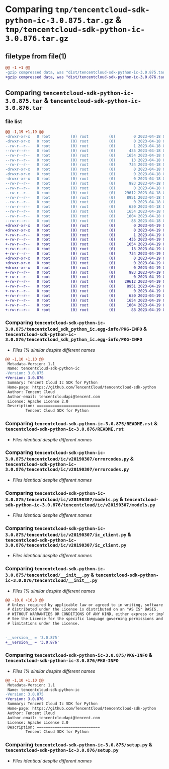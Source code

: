 # Comparing `tmp/tencentcloud-sdk-python-ic-3.0.875.tar.gz` & `tmp/tencentcloud-sdk-python-ic-3.0.876.tar.gz`

## filetype from file(1)

```diff
@@ -1 +1 @@
-gzip compressed data, was "dist/tencentcloud-sdk-python-ic-3.0.875.tar", last modified: Tue Apr 18 00:43:17 2023, max compression
+gzip compressed data, was "dist/tencentcloud-sdk-python-ic-3.0.876.tar", last modified: Wed Apr 19 00:29:11 2023, max compression
```

## Comparing `tencentcloud-sdk-python-ic-3.0.875.tar` & `tencentcloud-sdk-python-ic-3.0.876.tar`

### file list

```diff
@@ -1,19 +1,19 @@
-drwxr-xr-x   0 root         (0) root         (0)        0 2023-04-18 00:43:17.000000 tencentcloud-sdk-python-ic-3.0.875/
-drwxr-xr-x   0 root         (0) root         (0)        0 2023-04-18 00:43:17.000000 tencentcloud-sdk-python-ic-3.0.875/tencentcloud_sdk_python_ic.egg-info/
--rw-r--r--   0 root         (0) root         (0)        1 2023-04-18 00:43:17.000000 tencentcloud-sdk-python-ic-3.0.875/tencentcloud_sdk_python_ic.egg-info/dependency_links.txt
--rw-r--r--   0 root         (0) root         (0)      435 2023-04-18 00:43:17.000000 tencentcloud-sdk-python-ic-3.0.875/tencentcloud_sdk_python_ic.egg-info/SOURCES.txt
--rw-r--r--   0 root         (0) root         (0)     1654 2023-04-18 00:43:17.000000 tencentcloud-sdk-python-ic-3.0.875/tencentcloud_sdk_python_ic.egg-info/PKG-INFO
--rw-r--r--   0 root         (0) root         (0)       13 2023-04-18 00:43:17.000000 tencentcloud-sdk-python-ic-3.0.875/tencentcloud_sdk_python_ic.egg-info/top_level.txt
--rw-r--r--   0 root         (0) root         (0)      734 2023-04-18 00:43:17.000000 tencentcloud-sdk-python-ic-3.0.875/README.rst
-drwxr-xr-x   0 root         (0) root         (0)        0 2023-04-18 00:43:17.000000 tencentcloud-sdk-python-ic-3.0.875/tencentcloud/
-drwxr-xr-x   0 root         (0) root         (0)        0 2023-04-18 00:43:17.000000 tencentcloud-sdk-python-ic-3.0.875/tencentcloud/ic/
-drwxr-xr-x   0 root         (0) root         (0)        0 2023-04-18 00:43:17.000000 tencentcloud-sdk-python-ic-3.0.875/tencentcloud/ic/v20190307/
--rw-r--r--   0 root         (0) root         (0)      983 2023-04-18 00:43:17.000000 tencentcloud-sdk-python-ic-3.0.875/tencentcloud/ic/v20190307/errorcodes.py
--rw-r--r--   0 root         (0) root         (0)        0 2023-04-18 00:43:17.000000 tencentcloud-sdk-python-ic-3.0.875/tencentcloud/ic/v20190307/__init__.py
--rw-r--r--   0 root         (0) root         (0)    29612 2023-04-18 00:43:17.000000 tencentcloud-sdk-python-ic-3.0.875/tencentcloud/ic/v20190307/models.py
--rw-r--r--   0 root         (0) root         (0)     8951 2023-04-18 00:43:17.000000 tencentcloud-sdk-python-ic-3.0.875/tencentcloud/ic/v20190307/ic_client.py
--rw-r--r--   0 root         (0) root         (0)        0 2023-04-18 00:43:17.000000 tencentcloud-sdk-python-ic-3.0.875/tencentcloud/ic/__init__.py
--rw-r--r--   0 root         (0) root         (0)      630 2023-04-18 00:43:17.000000 tencentcloud-sdk-python-ic-3.0.875/tencentcloud/__init__.py
--rw-r--r--   0 root         (0) root         (0)     1654 2023-04-18 00:43:17.000000 tencentcloud-sdk-python-ic-3.0.875/PKG-INFO
--rw-r--r--   0 root         (0) root         (0)     1004 2023-04-18 00:43:17.000000 tencentcloud-sdk-python-ic-3.0.875/setup.py
--rw-r--r--   0 root         (0) root         (0)       88 2023-04-18 00:43:17.000000 tencentcloud-sdk-python-ic-3.0.875/setup.cfg
+drwxr-xr-x   0 root         (0) root         (0)        0 2023-04-19 00:29:11.000000 tencentcloud-sdk-python-ic-3.0.876/
+drwxr-xr-x   0 root         (0) root         (0)        0 2023-04-19 00:29:11.000000 tencentcloud-sdk-python-ic-3.0.876/tencentcloud_sdk_python_ic.egg-info/
+-rw-r--r--   0 root         (0) root         (0)        1 2023-04-19 00:29:11.000000 tencentcloud-sdk-python-ic-3.0.876/tencentcloud_sdk_python_ic.egg-info/dependency_links.txt
+-rw-r--r--   0 root         (0) root         (0)      435 2023-04-19 00:29:11.000000 tencentcloud-sdk-python-ic-3.0.876/tencentcloud_sdk_python_ic.egg-info/SOURCES.txt
+-rw-r--r--   0 root         (0) root         (0)     1654 2023-04-19 00:29:11.000000 tencentcloud-sdk-python-ic-3.0.876/tencentcloud_sdk_python_ic.egg-info/PKG-INFO
+-rw-r--r--   0 root         (0) root         (0)       13 2023-04-19 00:29:11.000000 tencentcloud-sdk-python-ic-3.0.876/tencentcloud_sdk_python_ic.egg-info/top_level.txt
+-rw-r--r--   0 root         (0) root         (0)      734 2023-04-19 00:29:11.000000 tencentcloud-sdk-python-ic-3.0.876/README.rst
+drwxr-xr-x   0 root         (0) root         (0)        0 2023-04-19 00:29:11.000000 tencentcloud-sdk-python-ic-3.0.876/tencentcloud/
+drwxr-xr-x   0 root         (0) root         (0)        0 2023-04-19 00:29:11.000000 tencentcloud-sdk-python-ic-3.0.876/tencentcloud/ic/
+drwxr-xr-x   0 root         (0) root         (0)        0 2023-04-19 00:29:11.000000 tencentcloud-sdk-python-ic-3.0.876/tencentcloud/ic/v20190307/
+-rw-r--r--   0 root         (0) root         (0)      983 2023-04-19 00:29:11.000000 tencentcloud-sdk-python-ic-3.0.876/tencentcloud/ic/v20190307/errorcodes.py
+-rw-r--r--   0 root         (0) root         (0)        0 2023-04-19 00:29:11.000000 tencentcloud-sdk-python-ic-3.0.876/tencentcloud/ic/v20190307/__init__.py
+-rw-r--r--   0 root         (0) root         (0)    29612 2023-04-19 00:29:11.000000 tencentcloud-sdk-python-ic-3.0.876/tencentcloud/ic/v20190307/models.py
+-rw-r--r--   0 root         (0) root         (0)     8951 2023-04-19 00:29:11.000000 tencentcloud-sdk-python-ic-3.0.876/tencentcloud/ic/v20190307/ic_client.py
+-rw-r--r--   0 root         (0) root         (0)        0 2023-04-19 00:29:11.000000 tencentcloud-sdk-python-ic-3.0.876/tencentcloud/ic/__init__.py
+-rw-r--r--   0 root         (0) root         (0)      630 2023-04-19 00:29:11.000000 tencentcloud-sdk-python-ic-3.0.876/tencentcloud/__init__.py
+-rw-r--r--   0 root         (0) root         (0)     1654 2023-04-19 00:29:11.000000 tencentcloud-sdk-python-ic-3.0.876/PKG-INFO
+-rw-r--r--   0 root         (0) root         (0)     1004 2023-04-19 00:29:11.000000 tencentcloud-sdk-python-ic-3.0.876/setup.py
+-rw-r--r--   0 root         (0) root         (0)       88 2023-04-19 00:29:11.000000 tencentcloud-sdk-python-ic-3.0.876/setup.cfg
```

### Comparing `tencentcloud-sdk-python-ic-3.0.875/tencentcloud_sdk_python_ic.egg-info/PKG-INFO` & `tencentcloud-sdk-python-ic-3.0.876/tencentcloud_sdk_python_ic.egg-info/PKG-INFO`

 * *Files 1% similar despite different names*

```diff
@@ -1,10 +1,10 @@
 Metadata-Version: 1.1
 Name: tencentcloud-sdk-python-ic
-Version: 3.0.875
+Version: 3.0.876
 Summary: Tencent Cloud Ic SDK for Python
 Home-page: https://github.com/TencentCloud/tencentcloud-sdk-python
 Author: Tencent Cloud
 Author-email: tencentcloudapi@tencent.com
 License: Apache License 2.0
 Description: ============================
         Tencent Cloud SDK for Python
```

### Comparing `tencentcloud-sdk-python-ic-3.0.875/README.rst` & `tencentcloud-sdk-python-ic-3.0.876/README.rst`

 * *Files identical despite different names*

### Comparing `tencentcloud-sdk-python-ic-3.0.875/tencentcloud/ic/v20190307/errorcodes.py` & `tencentcloud-sdk-python-ic-3.0.876/tencentcloud/ic/v20190307/errorcodes.py`

 * *Files identical despite different names*

### Comparing `tencentcloud-sdk-python-ic-3.0.875/tencentcloud/ic/v20190307/models.py` & `tencentcloud-sdk-python-ic-3.0.876/tencentcloud/ic/v20190307/models.py`

 * *Files identical despite different names*

### Comparing `tencentcloud-sdk-python-ic-3.0.875/tencentcloud/ic/v20190307/ic_client.py` & `tencentcloud-sdk-python-ic-3.0.876/tencentcloud/ic/v20190307/ic_client.py`

 * *Files identical despite different names*

### Comparing `tencentcloud-sdk-python-ic-3.0.875/tencentcloud/__init__.py` & `tencentcloud-sdk-python-ic-3.0.876/tencentcloud/__init__.py`

 * *Files 1% similar despite different names*

```diff
@@ -10,8 +10,8 @@
 # Unless required by applicable law or agreed to in writing, software
 # distributed under the License is distributed on an "AS IS" BASIS,
 # WITHOUT WARRANTIES OR CONDITIONS OF ANY KIND, either express or implied.
 # See the License for the specific language governing permissions and
 # limitations under the License.
 
 
-__version__ = '3.0.875'
+__version__ = '3.0.876'
```

### Comparing `tencentcloud-sdk-python-ic-3.0.875/PKG-INFO` & `tencentcloud-sdk-python-ic-3.0.876/PKG-INFO`

 * *Files 1% similar despite different names*

```diff
@@ -1,10 +1,10 @@
 Metadata-Version: 1.1
 Name: tencentcloud-sdk-python-ic
-Version: 3.0.875
+Version: 3.0.876
 Summary: Tencent Cloud Ic SDK for Python
 Home-page: https://github.com/TencentCloud/tencentcloud-sdk-python
 Author: Tencent Cloud
 Author-email: tencentcloudapi@tencent.com
 License: Apache License 2.0
 Description: ============================
         Tencent Cloud SDK for Python
```

### Comparing `tencentcloud-sdk-python-ic-3.0.875/setup.py` & `tencentcloud-sdk-python-ic-3.0.876/setup.py`

 * *Files identical despite different names*

